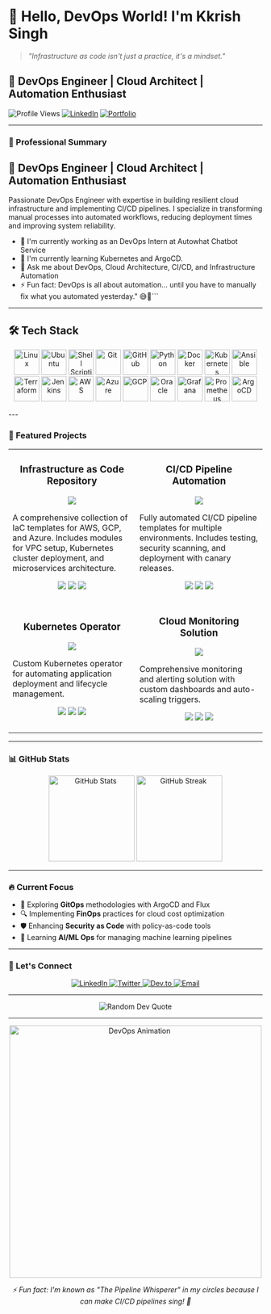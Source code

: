 # 👋 Hello, DevOps World! I'm Kkrish Singh

> *"Infrastructure as code isn't just a practice, it's a mindset."*

## 🚀 DevOps Engineer | Cloud Architect | Automation Enthusiast

![Profile Views](https://komarev.com/ghpvc/?username=kkrish-77&color=blueviolet&style=flat-square)
[![LinkedIn](https://img.shields.io/badge/LinkedIn-Connect-0A66C2?style=flat-square&logo=linkedin)](https://www.linkedin.com/in/kkrish-singh)
[![Portfolio](https://img.shields.io/badge/Portfolio-Visit-FF5722?style=flat-square&logo=google-chrome)](https://kkrish.netlify.app)

---

### 💼 Professional Summary


## 🚀 DevOps Engineer | Cloud Architect | Automation Enthusiast

Passionate DevOps Engineer with expertise in building resilient cloud infrastructure and implementing CI/CD pipelines. I specialize in transforming manual processes into automated workflows, reducing deployment times and improving system reliability.

- 🔭 I'm currently working as an DevOps Intern at Autowhat Chatbot Service
- 🌱 I'm currently learning Kubernetes and ArgoCD.
- 💬 Ask me about DevOps, Cloud Architecture, CI/CD, and Infrastructure Automation
- ⚡ Fun fact: DevOps is all about automation… until you have to manually fix what you automated yesterday." 😅🔧```

---

 


## 🛠 Tech Stack  

<p align="center">
  <!-- Basics -->
  <img src="https://cdn.jsdelivr.net/gh/devicons/devicon/icons/linux/linux-original.svg" alt="Linux" width="50" height="50"/>
  <img src="https://cdn.jsdelivr.net/gh/devicons/devicon/icons/ubuntu/ubuntu-plain.svg" alt="Ubuntu" width="50" height="50"/>
  <img src="https://cdn.jsdelivr.net/gh/devicons/devicon/icons/bash/bash-original.svg" alt="Shell Scripting" width="50" height="50"/>
  <img src="https://cdn.jsdelivr.net/gh/devicons/devicon/icons/git/git-original.svg" alt="Git" width="50" height="50"/>
  <img src="https://upload.wikimedia.org/wikipedia/commons/9/91/Octicons-mark-github.svg" alt="GitHub" width="50" height="50"/>
  
  <!-- Programming & Scripting -->
  <img src="https://cdn.jsdelivr.net/gh/devicons/devicon/icons/python/python-original.svg" alt="Python" width="50" height="50"/>
  
  <!-- DevOps Tools -->
  <img src="https://cdn.jsdelivr.net/gh/devicons/devicon/icons/docker/docker-original.svg" alt="Docker" width="50" height="50"/>
  <img src="https://cdn.jsdelivr.net/gh/devicons/devicon/icons/kubernetes/kubernetes-plain.svg" alt="Kubernetes" width="50" height="50"/>
  <img src="https://cdn.jsdelivr.net/gh/devicons/devicon/icons/ansible/ansible-original.svg" alt="Ansible" width="50" height="50"/>
  <img src="https://cdn.jsdelivr.net/gh/devicons/devicon/icons/terraform/terraform-original.svg" alt="Terraform" width="50" height="50"/>
  <img src="https://cdn.jsdelivr.net/gh/devicons/devicon/icons/jenkins/jenkins-original.svg" alt="Jenkins" width="50" height="50"/>
  
  <!-- Cloud Platforms -->
  <img src="https://upload.wikimedia.org/wikipedia/commons/9/93/Amazon_Web_Services_Logo.svg" alt="AWS" width="50" height="50"/>
  <img src="https://cdn.jsdelivr.net/gh/devicons/devicon/icons/azure/azure-original.svg" alt="Azure" width="50" height="50"/>
  <img src="https://cdn.jsdelivr.net/gh/devicons/devicon/icons/googlecloud/googlecloud-original.svg" alt="GCP" width="50" height="50"/>
  <img src="https://cdn.jsdelivr.net/gh/devicons/devicon/icons/oracle/oracle-original.svg" alt="Oracle" width="50" height="50"/>
  
  <!-- Monitoring & GitOps -->
  <img src="https://cdn.jsdelivr.net/gh/devicons/devicon/icons/grafana/grafana-original.svg" alt="Grafana" width="50" height="50"/>
  <img src="https://upload.wikimedia.org/wikipedia/commons/3/38/Prometheus_software_logo.svg" alt="Prometheus" width="50" height="50"/>
  <img src="https://argo-cd.readthedocs.io/en/stable/assets/logo.png" alt="ArgoCD" width="50" height="50"/>
</p>
---


### 🌟 Featured Projects

<table>
  <tr>
    <td width="50%">
      <h3 align="center">Infrastructure as Code Repository</h3>
      <p align="center">
        <a href="https://github.com/your-username/iac-templates" target="_blank">
          <img src="https://img.shields.io/badge/Code-View-212121?style=for-the-badge&logo=github">
        </a>
      </p>
      <p>
        A comprehensive collection of IaC templates for AWS, GCP, and Azure. Includes modules for VPC setup, Kubernetes cluster deployment, and microservices architecture.
      </p>
      <p align="center">
        <img src="https://img.shields.io/badge/Terraform-7B42BC?style=flat-square&logo=terraform&logoColor=white">
        <img src="https://img.shields.io/badge/AWS-232F3E?style=flat-square&logo=amazon-aws&logoColor=white">
        <img src="https://img.shields.io/badge/GCP-4285F4?style=flat-square&logo=google-cloud&logoColor=white">
      </p>
    </td>
    <td width="50%">
      <h3 align="center">CI/CD Pipeline Automation</h3>
      <p align="center">
        <a href="https://github.com/your-username/cicd-pipeline" target="_blank">
          <img src="https://img.shields.io/badge/Code-View-212121?style=for-the-badge&logo=github">
        </a>
      </p>
      <p>
        Fully automated CI/CD pipeline templates for multiple environments. Includes testing, security scanning, and deployment with canary releases.
      </p>
      <p align="center">
        <img src="https://img.shields.io/badge/GitHub_Actions-2088FF?style=flat-square&logo=github-actions&logoColor=white">
        <img src="https://img.shields.io/badge/ArgoCD-EF7B4D?style=flat-square&logo=argo&logoColor=white">
        <img src="https://img.shields.io/badge/Docker-2496ED?style=flat-square&logo=docker&logoColor=white">
      </p>
    </td>
  </tr>
  <tr>
    <td width="50%">
      <h3 align="center">Kubernetes Operator</h3>
      <p align="center">
        <a href="https://github.com/your-username/k8s-operator" target="_blank">
          <img src="https://img.shields.io/badge/Code-View-212121?style=for-the-badge&logo=github">
        </a>
      </p>
      <p>
        Custom Kubernetes operator for automating application deployment and lifecycle management.
      </p>
      <p align="center">
        <img src="https://img.shields.io/badge/Go-00ADD8?style=flat-square&logo=go&logoColor=white">
        <img src="https://img.shields.io/badge/Kubernetes-326CE5?style=flat-square&logo=kubernetes&logoColor=white">
        <img src="https://img.shields.io/badge/Operator_SDK-CB3837?style=flat-square&logo=kubernetes&logoColor=white">
      </p>
    </td>
    <td width="50%">
      <h3 align="center">Cloud Monitoring Solution</h3>
      <p align="center">
        <a href="https://github.com/your-username/cloud-monitoring" target="_blank">
          <img src="https://img.shields.io/badge/Code-View-212121?style=for-the-badge&logo=github">
        </a>
      </p>
      <p>
        Comprehensive monitoring and alerting solution with custom dashboards and auto-scaling triggers.
      </p>
      <p align="center">
        <img src="https://img.shields.io/badge/Prometheus-E6522C?style=flat-square&logo=prometheus&logoColor=white">
        <img src="https://img.shields.io/badge/Grafana-F46800?style=flat-square&logo=grafana&logoColor=white">
        <img src="https://img.shields.io/badge/Python-3776AB?style=flat-square&logo=python&logoColor=white">
      </p>
    </td>
  </tr>
</table>

---

### 📊 GitHub Stats

<div align="center">
  <img src="https://github-readme-stats.vercel.app/api?username=your-username&show_icons=true&theme=radical" alt="GitHub Stats" height="170">
  <img src="https://github-readme-streak-stats.herokuapp.com/?user=your-username&theme=radical" alt="GitHub Streak" height="170">
</div>

---

### 🔥 Current Focus

- 🚀 Exploring **GitOps** methodologies with ArgoCD and Flux
- 🔍 Implementing **FinOps** practices for cloud cost optimization
- 🛡️ Enhancing **Security as Code** with policy-as-code tools
- 🧠 Learning **AI/ML Ops** for managing machine learning pipelines

---


### 🤝 Let's Connect

<div align="center">
  <a href="https://linkedin.com/in/your-profile" target="_blank">
    <img src="https://img.shields.io/badge/linkedin-%230077B5.svg?&style=for-the-badge&logo=linkedin&logoColor=white" alt="LinkedIn">
  </a>
  <a href="https://twitter.com/your-handle" target="_blank">
    <img src="https://img.shields.io/badge/twitter-%231DA1F2.svg?&style=for-the-badge&logo=twitter&logoColor=white" alt="Twitter">
  </a>
  <a href="https://dev.to/your-username" target="_blank">
    <img src="https://img.shields.io/badge/dev.to-%2312100E.svg?&style=for-the-badge&logo=dev.to&logoColor=white" alt="Dev.to">
  </a>
  <a href="mailto:your-email@example.com" target="_blank">
    <img src="https://img.shields.io/badge/email-%23D14836.svg?&style=for-the-badge&logo=gmail&logoColor=white" alt="Email">
  </a>
</div>

---

<div align="center">
  <img src="https://quotes-github-readme.vercel.app/api?type=horizontal&theme=radical" alt="Random Dev Quote">
</div>

---

<div align="center">
  <img src="https://github.com/your-username/your-username/blob/main/assets/devops-animation.gif" width="500" alt="DevOps Animation">
  <p><i>⚡ Fun fact: I'm known as "The Pipeline Whisperer" in my circles because I can make CI/CD pipelines sing! 🎵</i></p>
</div>

<!--
Replace the following:
- [Your Name] with your actual name
- [Your Country] with your country
- your-username with your GitHub username
- your-profile with your LinkedIn profile ID
- your-handle with your Twitter handle
- your-email@example.com with your email address
- Add real links to your projects
- Create a devops-animation.gif and place it in assets folder (optional)
-->
